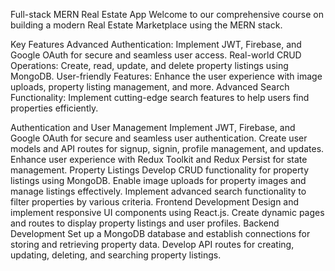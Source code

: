 Full-stack MERN Real Estate App
Welcome to our comprehensive course on building a modern Real Estate Marketplace using the MERN stack.

Key Features
Advanced Authentication: Implement JWT, Firebase, and Google OAuth for secure and seamless user access.
Real-world CRUD Operations: Create, read, update, and delete property listings using MongoDB.
User-friendly Features: Enhance the user experience with image uploads, property listing management, and more.
Advanced Search Functionality: Implement cutting-edge search features to help users find properties efficiently.


Authentication and User Management
Implement JWT, Firebase, and Google OAuth for secure and seamless user authentication.
Create user models and API routes for signup, signin, profile management, and updates.
Enhance user experience with Redux Toolkit and Redux Persist for state management.
Property Listings
Develop CRUD functionality for property listings using MongoDB.
Enable image uploads for property images and manage listings effectively.
Implement advanced search functionality to filter properties by various criteria.
Frontend Development
Design and implement responsive UI components using React.js.
Create dynamic pages and routes to display property listings and user profiles.
Backend Development
Set up a MongoDB database and establish connections for storing and retrieving property data.
Develop API routes for creating, updating, deleting, and searching property listings.
